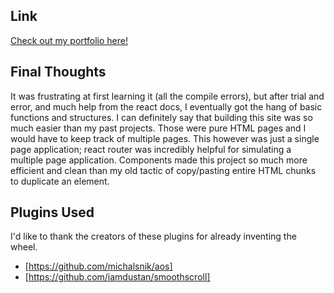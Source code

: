 ## Link
[Check out my portfolio here!](https://alextov.com)

## Final Thoughts
It was frustrating at first learning it (all the compile errors), but after trial and error, and much help
from the react docs, I eventually got the hang of basic functions and structures. I can definitely say that
building this site was so much easier than my past projects. Those were pure HTML pages and I would have to keep 
track of multiple pages. This however was just a single page application; react router was incredibly helpful for
simulating a multiple page application. Components made this project so much more efficient and clean than my 
old tactic of copy/pasting entire HTML chunks to duplicate an element.

## Plugins Used
I'd like to thank the creators of these plugins for already inventing the wheel.
* [https://github.com/michalsnik/aos]
* [https://github.com/iamdustan/smoothscroll]

